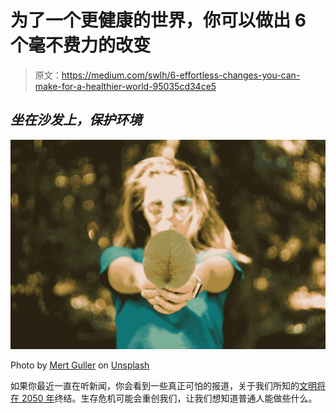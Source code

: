# 为了一个更健康的世界，你可以做出 6 个毫不费力的改变

> 原文：<https://medium.com/swlh/6-effortless-changes-you-can-make-for-a-healthier-world-95035cd34ce5>

## *坐在沙发上，保护环境*

![](img/00f279a5027df51d3369710a809f8e8d.png)

Photo by [Mert Guller](https://unsplash.com/@mertguller?utm_source=medium&utm_medium=referral) on [Unsplash](https://unsplash.com?utm_source=medium&utm_medium=referral)

如果你最近一直在听新闻，你会看到一些真正可怕的报道，关于我们所知的[文明将在 2050 年](https://docs.wixstatic.com/ugd/148cb0_a1406e0143ac4c469196d3003bc1e687.pdf)终结。生存危机可能会重创我们，让我们想知道普通人能做些什么。